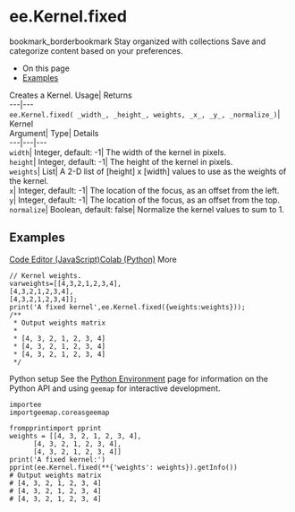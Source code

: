  
#  ee.Kernel.fixed 
bookmark_borderbookmark Stay organized with collections  Save and categorize content based on your preferences.
  * On this page
  * [Examples](https://developers.google.com/earth-engine/apidocs/ee-kernel-fixed#examples)


Creates a Kernel. 
Usage| Returns  
---|---  
`ee.Kernel.fixed( _width_, _height_, weights, _x_, _y_, _normalize_)`| Kernel  
Argument| Type| Details  
---|---|---  
`width`| Integer, default: -1| The width of the kernel in pixels.  
`height`| Integer, default: -1| The height of the kernel in pixels.  
`weights`| List| A 2-D list of [height] x [width] values to use as the weights of the kernel.  
`x`| Integer, default: -1| The location of the focus, as an offset from the left.  
`y`| Integer, default: -1| The location of the focus, as an offset from the top.  
`normalize`| Boolean, default: false| Normalize the kernel values to sum to 1.  
## Examples
[Code Editor (JavaScript)](https://developers.google.com/earth-engine/apidocs/ee-kernel-fixed#code-editor-javascript-sample)[Colab (Python)](https://developers.google.com/earth-engine/apidocs/ee-kernel-fixed#colab-python-sample) More
```
// Kernel weights.
varweights=[[4,3,2,1,2,3,4],
[4,3,2,1,2,3,4],
[4,3,2,1,2,3,4]];
print('A fixed kernel',ee.Kernel.fixed({weights:weights}));
/**
 * Output weights matrix
 *
 * [4, 3, 2, 1, 2, 3, 4]
 * [4, 3, 2, 1, 2, 3, 4]
 * [4, 3, 2, 1, 2, 3, 4]
 */
```
Python setup
See the [ Python Environment](https://developers.google.com/earth-engine/guides/python_install) page for information on the Python API and using `geemap` for interactive development.
```
importee
importgeemap.coreasgeemap
```
```
frompprintimport pprint
weights = [[4, 3, 2, 1, 2, 3, 4],
      [4, 3, 2, 1, 2, 3, 4],
      [4, 3, 2, 1, 2, 3, 4]]
print('A fixed kernel:')
pprint(ee.Kernel.fixed(**{'weights': weights}).getInfo())
# Output weights matrix
# [4, 3, 2, 1, 2, 3, 4]
# [4, 3, 2, 1, 2, 3, 4]
# [4, 3, 2, 1, 2, 3, 4]
```


